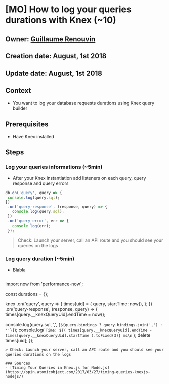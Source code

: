 # [MO] How to log your queries durations with Knex (~10)

## Owner: [Guillaume Renouvin](https://github.com/GuillaumeRenouvin)
## Creation date: August, 1st 2018
## Update date: August, 1st 2018

## Context
- You want to log your database requests durations using Knex query builder

## Prerequisites
- Have Knex installed

## Steps

### Log your queries informations (~5min)
- After your Knex instantiation add listeners on each query, query response and query errors
```javascript
db.on('query', query => {
 console.log(query.sql);
})
 .on('query-response', (response, query) => {
   console.log(query.sql);
 })
 .on('query-error', err => {
   console.log(err);
 });
```
> Check: Launch your server, call an API route and you should see your queries on the logs

### Log query duration (~5min)
- Blabla
  ```javascript
import now from 'performance-now';

const durations = {};

knex
 .on('query', query => {
   times[uid] = {
     query,
     startTime: now(),
   };
 })
 .on('query-response', (response, query) => {
   times[query.__knexQueryUid].endTime = now();

   console.log(query.sql, ',', `[${query.bindings ? query.bindings.join(',') : ''}]`);
   console.log(
     `Time: ${(
       times[query.__knexQueryUid].endTime - times[query.__knexQueryUid].startTime
     ).toFixed(3)} ms\n`
   );
   delete times[uid];
 });

  ```
> Check: Launch your server, call an API route and you should see your queries durations on the logs

### Sources
- [Timing Your Queries in Knex.js for Node.js](https://spin.atomicobject.com/2017/03/27/timing-queries-knexjs-nodejs/)
